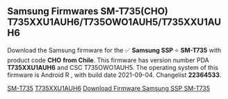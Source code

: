 <h2>Samsung Firmwares SM-T735(CHO) T735XXU1AUH6/T735OWO1AUH5/T735XXU1AUH6</h2>
Download the Samsung firmware for the ✅ <strong>Samsung SSP </strong> ⭐ <strong>SM-T735</strong> with product code <strong>CHO</strong> <strong> from Chile</strong>. This firmware has version number PDA <strong>T735XXU1AUH6</strong> and CSC T735OWO1AUH5. The operating system of this firmware is Android R , with build date 2021-09-04. Changelist <strong>22364533</strong>.


[SM-T735](https://samfirm.shop/samsung/model/SM-T735)
[T735XXU1AUH6](https://samfirm.shop/samsung/pda/T735XXU1AUH6)
[Download Firmware Samsung SSP SM-T735](https://samfirm.shop/samsung/firmware/452076)
